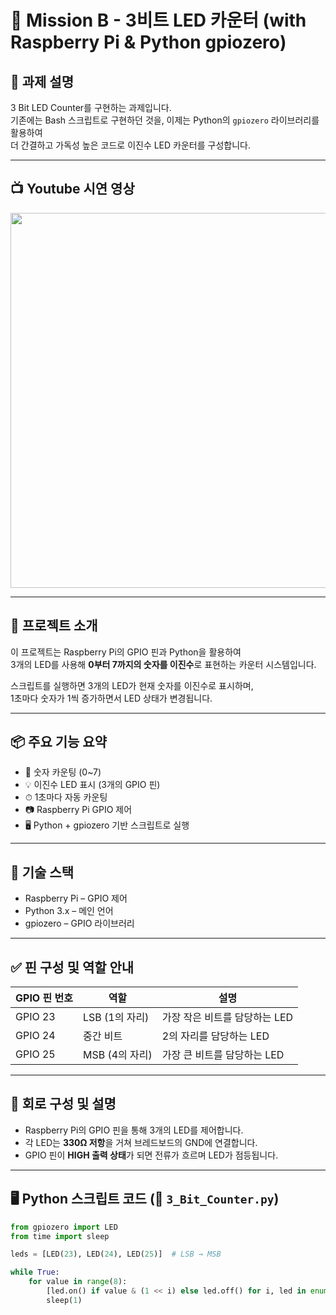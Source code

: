 
# 🚦 Mission B - 3비트 LED 카운터 (with Raspberry Pi & Python gpiozero)

## 📜 과제 설명

3 Bit LED Counter를 구현하는 과제입니다.  
기존에는 Bash 스크립트로 구현하던 것을, 이제는 Python의 `gpiozero` 라이브러리를 활용하여  
더 간결하고 가독성 높은 코드로 이진수 LED 카운터를 구성합니다.

---

## 📺 Youtube 시연 영상

<a href="https://youtu.be/VkxRJS_qOUM">
  <img src="https://img.youtube.com/vi/VkxRJS_qOUM/hqdefault.jpg" width="600px">
</a>


---

## 🧠 프로젝트 소개

이 프로젝트는 Raspberry Pi의 GPIO 핀과 Python을 활용하여  
3개의 LED를 사용해 **0부터 7까지의 숫자를 이진수**로 표현하는 카운터 시스템입니다.

스크립트를 실행하면 3개의 LED가 현재 숫자를 이진수로 표시하며,  
1초마다 숫자가 1씩 증가하면서 LED 상태가 변경됩니다.

---

## 📦 주요 기능 요약

- 🔢 숫자 카운팅 (0~7)
- 💡 이진수 LED 표시 (3개의 GPIO 핀)
- ⏱ 1초마다 자동 카운팅
- 📷 Raspberry Pi GPIO 제어
- 🖥️ Python + gpiozero 기반 스크립트로 실행

---

## 📸 기술 스택

- Raspberry Pi – GPIO 제어
- Python 3.x – 메인 언어
- gpiozero – GPIO 라이브러리

---

## ✅ 핀 구성 및 역할 안내

| GPIO 핀 번호 | 역할           | 설명                           |
|--------------|----------------|--------------------------------|
| GPIO 23      | LSB (1의 자리) | 가장 작은 비트를 담당하는 LED |
| GPIO 24      | 중간 비트      | 2의 자리를 담당하는 LED       |
| GPIO 25      | MSB (4의 자리) | 가장 큰 비트를 담당하는 LED   |

---

## 🧩 회로 구성 및 설명

- Raspberry Pi의 GPIO 핀을 통해 3개의 LED를 제어합니다.
- 각 LED는 **330Ω 저항**을 거쳐 브레드보드의 GND에 연결합니다.
- GPIO 핀이 **HIGH 출력 상태**가 되면 전류가 흐르며 LED가 점등됩니다.

---

## 🖥️ Python 스크립트 코드 (📁 `3_Bit_Counter.py`)

```python
from gpiozero import LED
from time import sleep

leds = [LED(23), LED(24), LED(25)]  # LSB → MSB

while True:
    for value in range(8):
        [led.on() if value & (1 << i) else led.off() for i, led in enumerate(leds)]
        sleep(1)
